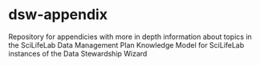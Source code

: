 # dsw-appendix

Repository for appendicies with more in depth information about topics in the SciLifeLab Data Management Plan Knowledge Model for SciLifeLab instances of the Data Stewardship Wizard
